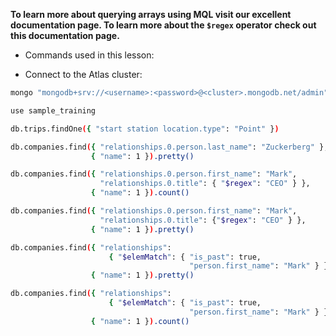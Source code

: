 **To learn more about querying arrays using MQL visit our excellent documentation page. To learn more about the ```$regex``` operator check out this documentation page.**

- Commands used in this lesson:

- Connect to the Atlas cluster:
```bash
mongo "mongodb+srv://<username>:<password>@<cluster>.mongodb.net/admin"
```

```bash
use sample_training
```

```bash
db.trips.findOne({ "start station location.type": "Point" })
```

```bash
db.companies.find({ "relationships.0.person.last_name": "Zuckerberg" },
                  { "name": 1 }).pretty()
```

```bash
db.companies.find({ "relationships.0.person.first_name": "Mark",
                    "relationships.0.title": { "$regex": "CEO" } },
                  { "name": 1 }).count()
```

```bash
db.companies.find({ "relationships.0.person.first_name": "Mark",
                    "relationships.0.title": {"$regex": "CEO" } },
                  { "name": 1 }).pretty()
```

```bash
db.companies.find({ "relationships":
                      { "$elemMatch": { "is_past": true,
                                        "person.first_name": "Mark" } } },
                  { "name": 1 }).pretty()
```

```bash
db.companies.find({ "relationships":
                      { "$elemMatch": { "is_past": true,
                                        "person.first_name": "Mark" } } },
                  { "name": 1 }).count()
```